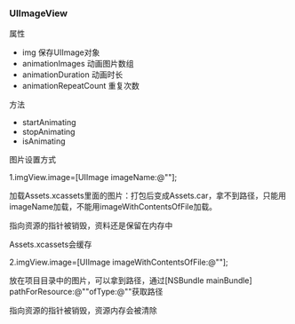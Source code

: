 ### UIImageView

属性

- img  保存UIImage对象
- animationImages  动画图片数组
- animationDuration  动画时长
- animationRepeatCount  重复次数

方法

- startAnimating
- stopAnimating
- isAnimating



图片设置方式

1.imgView.image=[UIImage imageName:@""];

加载Assets.xcassets里面的图片：打包后变成Assets.car，拿不到路径，只能用imageName加载，不能用imageWithContentsOfFile加载。

指向资源的指针被销毁，资料还是保留在内存中

Assets.xcassets会缓存



2.imgView.image=[UIImage imageWithContentsOfFile:@""];

放在项目目录中的图片，可以拿到路径，通过[NSBundle mainBundle] pathForResource:@""ofType:@""获取路径

指向资源的指针被销毁，资源内存会被清除

